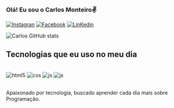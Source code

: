 ### Olá! Eu sou o Carlos Monteiro✌️
[![Instagran](https://img.shields.io/badge/Instagram-E4405F?style=for-the-badge&logo=instagram&logoColor=white)](https://www.instagram.com/carlos_monteeiro/?hl=pt-br)
[![Facebook](https://img.shields.io/badge/Facebook_Gaming-005FED?style=for-the-badge&logo=facebook-gaming&logoColor=white)](https://www.facebook.com/carlos.monteiro.39)
[![LinKedin](https://img.shields.io/badge/LinkedIn-0077B5?style=for-the-badge&logo=linkedin&logoColor=white)](https://www.linkedin.com/in/carlos-eduardo-monteiro-026441102/)

![Carlos GitHub stats](https://github-readme-stats.vercel.app/api?username=cemonteirokaka&show_icons=true&theme=radical)

## Tecnologias que eu uso no meu dia 

<div style="display: inline_block"><br/>
  <img align="center" alt="html5" src="https://img.shields.io/badge/HTML-239120?style=for-the-badge&logo=html5&logoColor=white" />
  <img align="center" alt="css" src="https://img.shields.io/badge/CSS-239120?&style=for-the-badge&logo=css3&logoColor=white" />
  <img align="center" alt="js" src="https://img.shields.io/badge/JavaScript-323330?style=for-the-badge&logo=javascript&logoColor=F7DF1E" />
  <img align="center" alt="js" src="https://img.shields.io/badge/Python-3776AB?style=for-the-badge&logo=python&logoColor=white" />
</div><br/>

Apaixonado por tecnologia, buscado aprender cada dia mais sobre Programação.
